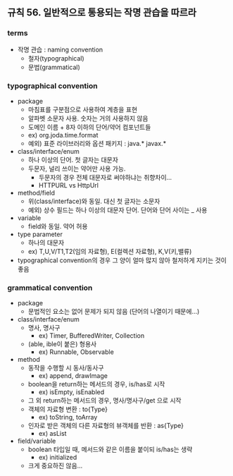 ## 규칙 56. 일반적으로 통용되는 작명 관습을 따르라 

### terms
- 작명 관습 : naming convention
    + 철자(typographical) 
    + 문법(grammatical)

### typographical convention
- package
    + 마침표를 구분점으로 사용하여 계층을 표현 
    + 알파벳 소문자 사용. 숫자는 거의 사용하지 않음 
    + 도메인 이름 + 8자 이하의 단어/약어 컴포넌트들 
    + ex) org.joda.time.format
    + 예외) 표준 라이브러리와 옵션 패키지 : java.* javax.*
- class/interface/enum
    + 하나 이상의 단어. 첫 글자는 대문자
    + 두문자, 널리 쓰이는 약어만 사용 가능.
        * 두문자의 경우 전체 대문자로 써야하냐는 취향차이...
        * HTTPURL vs HttpUrl
- method/field
    + 위(class/interface)와 동일. 대신 첫 글자는 소문자 
    + 예외) 상수 필드는 하나 이상의 대문자 단어. 단어와 단어 사이는 _ 사용 
- variable
    + field와 동일. 약어 허용 
- type parameter
    + 하나의 대문자 
    + ex) T,U,V/T1,T2(임의 자료형), E(컬렉션 자료형), K,V(키,밸류)
- typographical convention의 경우 그 양이 얼마 많지 않아 철저하게 지키는 것이 좋음 

### grammatical convention
- package
    + 문법적인 요소는 없어 문제가 되지 않음 (단어의 나열이기 때문에...)
- class/interface/enum
    + 명사, 명사구
        * ex) Timer, BufferedWriter, Collection
    + (able, ible이 붙은) 형용사
        * ex) Runnable, Observable
- method
    + 동작을 수행할 시 동사/동사구 
        * ex) append, drawImage
    + boolean을 return하는 메서드의 경우, is/has로 시작 
        * ex) isEmpty, isEnabled
    + 그 외 return하는 메서드의 경우, 명사/명사구/get 으로 시작 
    + 객체의 자료형 변환 : to{Type}
        * ex) toString, toArray
    + 인자로 받은 객체의 다른 자료형의 뷰객체를 반환 : as{Type}
        * ex) asList
- field/variable
    + boolean 타입일 때, 메서드와 같은 이름을 붙이되 is/has는 생략 
        * ex) initialized
    + 크게 중요하진 않음...

